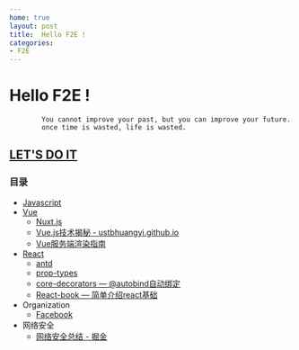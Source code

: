 ```yaml
---
home: true
layout: post
title:  Hello F2E !
categories:
- F2E
---
```


# Hello F2E !

            You cannot improve your past, but you can improve your future.
            once time is wasted, life is wasted.

## [LET'S DO IT](./javascript)

### 目录
* [Javascript](./javascript)
* [Vue](./vue)
  - [Nuxt.js](https://zh.nuxtjs.org/)
  - [Vue.js技术揭秘 - ustbhuangyi.github.io](https://ustbhuangyi.github.io/vue-analysis/)
  - [Vue服务端渲染指南](https://ssr.vuejs.org/zh/)
* [React](./react)
  * [antd](https://ant.design/docs/spec/introduce-cn)
  * [prop-types](https://github.com/facebook/prop-types)
  * [core-decorators — @autobind自动绑定](https://github.com/jayphelps/core-decorators)
  * [React-book — 简单介绍react基础](https://lijiahao8898.github.io/react-book/)
* Organization
  * [Facebook](https://github.com/facebook)
* 网络安全
  - [网络安全总结 - 掘金](https://juejin.im/post/5dca1b376fb9a04a9f11c82e)  
